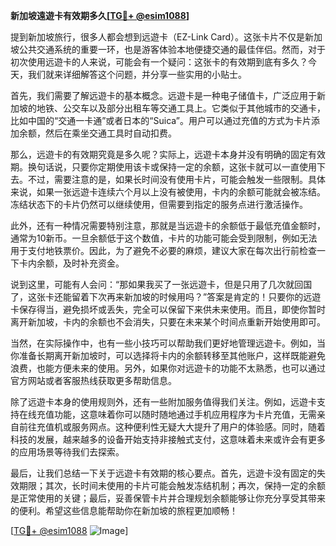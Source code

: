**新加坡遠遊卡有效期多久[[TG💪+ @esim1088](https://t.me/s/esim1088)]**

提到新加坡旅行，很多人都会想到远遊卡（EZ-Link Card）。这张卡片不仅是新加坡公共交通系统的重要一环，也是游客体验本地便捷交通的最佳伴侣。然而，对于初次使用远遊卡的人来说，可能会有一个疑问：这张卡的有效期到底有多久？今天，我们就来详细解答这个问题，并分享一些实用的小贴士。

首先，我们需要了解远遊卡的基本概念。远遊卡是一种电子储值卡，广泛应用于新加坡的地铁、公交车以及部分出租车等交通工具上。它类似于其他城市的交通卡，比如中国的“交通一卡通”或者日本的“Suica”。用户可以通过充值的方式为卡片添加余额，然后在乘坐交通工具时自动扣费。

那么，远遊卡的有效期究竟是多久呢？实际上，远遊卡本身并没有明确的固定有效期。换句话说，只要你定期使用该卡或保持一定的余额，这张卡就可以一直使用下去。不过，需要注意的是，如果长时间没有使用卡片，可能会触发一些限制。具体来说，如果一张远遊卡连续六个月以上没有被使用，卡内的余额可能就会被冻结。冻结状态下的卡片仍然可以继续使用，但需要到指定的服务点进行激活操作。

此外，还有一种情况需要特别注意，那就是当远遊卡的余额低于最低充值金额时，通常为10新币。一旦余额低于这个数值，卡片的功能可能会受到限制，例如无法用于支付地铁票价。因此，为了避免不必要的麻烦，建议大家在每次出行前检查一下卡内余额，及时补充资金。

说到这里，可能有人会问：“那如果我买了一张远遊卡，但是只用了几次就回国了，这张卡还能留着下次再来新加坡的时候用吗？”答案是肯定的！只要你的远遊卡保存得当，避免损坏或丢失，完全可以保留下来供未来使用。而且，即使你暂时离开新加坡，卡内的余额也不会消失，只要在未来某个时间点重新开始使用即可。

当然，在实际操作中，也有一些小技巧可以帮助我们更好地管理远遊卡。例如，当你准备长期离开新加坡时，可以选择将卡内的余额转移至其他账户，这样既能避免浪费，也能方便未来的使用。另外，如果你对远遊卡的功能不太熟悉，也可以通过官方网站或者客服热线获取更多帮助信息。

除了远遊卡本身的使用规则外，还有一些附加服务值得我们关注。例如，远遊卡支持在线充值功能，这意味着你可以随时随地通过手机应用程序为卡片充值，无需亲自前往充值机或服务网点。这种便利性无疑大大提升了用户的体验感。同时，随着科技的发展，越来越多的设备开始支持非接触式支付，这意味着未来或许会有更多的应用场景等待我们去探索。

最后，让我们总结一下关于远遊卡有效期的核心要点。首先，远遊卡没有固定的失效期限；其次，长时间未使用的卡片可能会触发冻结机制；再次，保持一定的余额是正常使用的关键；最后，妥善保管卡片并合理规划余额能够让你充分享受其带来的便利。希望这些信息能帮助你在新加坡的旅程更加顺畅！

[[TG💪+ @esim1088](https://t.me/s/esim1088) ![Image](https://i.postimg.cc/4NQfJmqS/Snipaste-2025-05-13-00-14-12.png)]